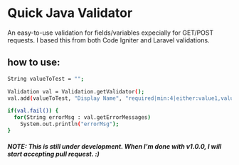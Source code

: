 Quick Java Validator
====================

An easy-to-use validation for fields/variables expecially for GET/POST requests. I based this from both Code Igniter and Laravel validations.

how to use:
--------------

```sh
String valueToTest = "";

Validation val = Validation.getValidator();
val.add(valueToTest, "Display Name", "required|min:4|either:value1,value 2,next value to test");

if(val.fail()) {
  for(String errorMsg : val.getErrorMessages)
    System.out.println("errorMsg");
}
```

##### NOTE: This is still under development. When I'm done with v1.0.0, I will start accepting pull request. :)

    
